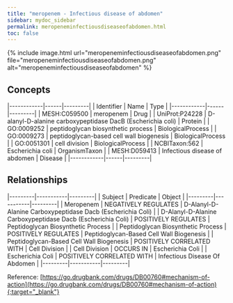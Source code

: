 ```yaml
---
title: "meropenem - Infectious disease of abdomen"
sidebar: mydoc_sidebar
permalink: meropeneminfectiousdiseaseofabdomen.html
toc: false 
---
```


{% include image.html url="meropeneminfectiousdiseaseofabdomen.png" file="meropeneminfectiousdiseaseofabdomen.png" alt="meropeneminfectiousdiseaseofabdomen" %}

## Concepts

|------------|------|---------|
| Identifier | Name | Type    |
|------------|------|---------|
| MESH:C059500 | meropenem | Drug |
| UniProt:P24228 | D-alanyl-D-alanine carboxypeptidase DacB (Escherichia coli) | Protein |
| GO:0009252 | peptidoglycan biosynthetic process | BiologicalProcess |
| GO:0009273 | peptidoglycan-based cell wall biogenesis | BiologicalProcess |
| GO:0051301 | cell division | BiologicalProcess |
| NCBITaxon:562 | Escherichia coli | OrganismTaxon |
| MESH:D059413 | Infectious disease of abdomen | Disease |
|------------|------|---------|

## Relationships

|---------|-----------|---------|
| Subject | Predicate | Object  |
|---------|-----------|---------|
| Meropenem | NEGATIVELY REGULATES | D-Alanyl-D-Alanine Carboxypeptidase Dacb (Escherichia Coli) |
| D-Alanyl-D-Alanine Carboxypeptidase Dacb (Escherichia Coli) | POSITIVELY REGULATES | Peptidoglycan Biosynthetic Process |
| Peptidoglycan Biosynthetic Process | POSITIVELY REGULATES | Peptidoglycan-Based Cell Wall Biogenesis |
| Peptidoglycan-Based Cell Wall Biogenesis | POSITIVELY CORRELATED WITH | Cell Division |
| Cell Division | OCCURS IN | Escherichia Coli |
| Escherichia Coli | POSITIVELY CORRELATED WITH | Infectious Disease Of Abdomen |
|---------|-----------|---------|

Reference: [https://go.drugbank.com/drugs/DB00760#mechanism-of-action](https://go.drugbank.com/drugs/DB00760#mechanism-of-action){:target="_blank"}